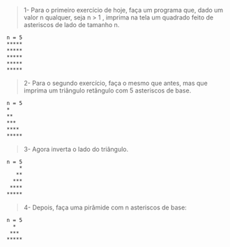 > 1- Para o primeiro exercício de hoje, faça um programa que, dado um valor n qualquer, seja n > 1 , imprima na tela um quadrado feito de asteriscos de lado de tamanho n.

```sh
n = 5
*****
*****
*****
*****
*****
```

> 2- Para o segundo exercício, faça o mesmo que antes, mas que imprima um triângulo retângulo com 5 asteriscos de base.

```sh
n = 5
*
**
***
****
*****
```

> 3- Agora inverta o lado do triângulo.

```sh
n = 5
    *
   **
  ***
 ****
*****
```

> 4- Depois, faça uma pirâmide com n asteriscos de base:

```sh
n = 5
  *
 ***
*****
```
